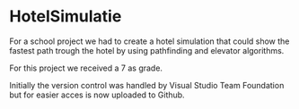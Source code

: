 # HotelSimulatie
For a school project we had to create a hotel simulation that could show the fastest path trough the hotel by using pathfinding and elevator algorithms.

For this project we received a 7 as grade.

Initially the version control was handled by Visual Studio Team Foundation but for easier acces is now uploaded to Github.
